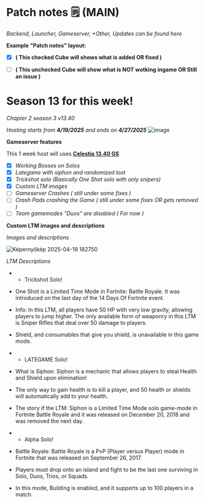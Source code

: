 # Patch notes 🗒 (MAIN)
*Backend, Launcher, Gameserver, +Other, Updates can be found here*

**Example "Patch notes" layout:**


* [X] **( This checked Cube will shows what is added  OR fixed )**
* [ ] **( This unchecked Cube will show what is NOT wotking ingame OR Still an issue )**





# Season 13 for this week!

*Chapter 2 season 3 v13.40*

*Hosting starts from **4/19/2025** and ends on **4/27/2025***
![image](https://github.com/user-attachments/assets/a80aeffc-c463-4474-9af9-bcb0aeac7441)

**Gameserver features**

This 1 week host will uses [**Celestia 13.40 GS**](https://github.com/plooshi/CelestiaGS)
* [X] *Working Bosses on Solos*
* [X] *Lategame with siphon and randomized loot*
* [X] *Trickshot solo (Basically One Shot solo with only  snipers)*
* [X] *Custom LTM images*
* [ ] *Gameserver Crashes ( still under some fixes )*
* [ ] *Crash Pads crashing the Game ( still under some fixes OR gets removed )*
* [ ] *Team gamemodes "Duos" are disabled ( For now )*

**Custom LTM images and descriptions**

*Images and descriptions*

![Képernyőkép 2025-04-19 182750](https://github.com/user-attachments/assets/b4a4406d-f3e5-4e00-b17f-fd5e6bfea3df)

*LTM Descriptions*

- - Trickshot Solo!
- One Shot is a Limited Time Mode in Fortnite: Battle Royale. It was introduced on the last day of the 14 Days Of Fortnite event.
- Info: In this LTM, all players have 50 HP with very low gravity, allowing players to jump higher. The only available form of weaponry in this LTM is Sniper Rifles that deal over 50 damage to players.
- Shield, and consumables that give you shield, is unavailable in this game mode.


- - LATEGAME Solo! 
- What is Siphon: Siphon is a mechanic that allows players to steal Health and Shield upon elimination! 
- The only way to gain health is to kill a player, and 50 health or shields will automatically add to your health.
- The story if the LTM: Siphon is a Limited Time Mode solo game-mode in Fortnite Battle Royale and it was released on December 20, 2018 and was removed the next day.


- - Alpha Solo!
- Battle Royale: Battle Royale is a PvP (Player versus Player) mode in Fortnite that was released on September 26, 2017.
- Players must drop onto an island and fight to be the last one surviving in Solo, Duos, Trios, or Squads. 
- In this mode, Building is enabled, and it supports up to 100 players in a match.
